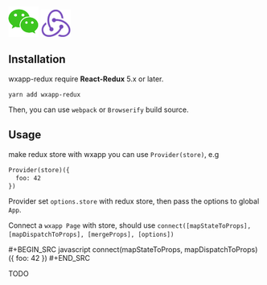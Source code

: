 <img src="assets/wechat.png" width="60" />
<img src="assets/redux.png" width="60" />



## Installation

wxapp-redux require **React-Redux** 5.x or later.


	yarn add wxapp-redux


Then, you can use `webpack` or `Browserify` build source.


## Usage

make redux store with wxapp you can use `Provider(store)`, e.g


	Provider(store)({
	  foo: 42		
	})



Provider set `options.store` with redux store, then pass the options to global `App`.

Connect a `wxapp Page` with store, should use `connect([mapStateToProps], [mapDispatchToProps], [mergeProps], [options])`

#+BEGIN_SRC javascript
connect(mapStateToProps, mapDispatchToProps)({
  foo: 42
})
#+END_SRC

TODO


